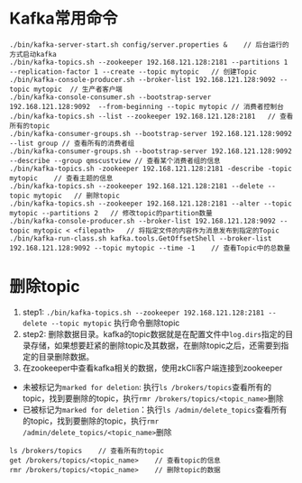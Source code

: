 # Kafka常用命令
```
./bin/kafka-server-start.sh config/server.properties &    // 后台运行的方式启动kafka
./bin/kafka-topics.sh --zookeeper 192.168.121.128:2181 --partitions 1 --replication-factor 1 --create --topic mytopic   // 创建Topic
./bin/kafka-console-producer.sh --broker-list 192.168.121.128:9092 --topic mytopic  // 生产者客户端
./bin/kafka-console-consumer.sh --bootstrap-server 192.168.121.128:9092  --from-beginning --topic mytopic // 消费者控制台
./bin/kafka-topics.sh --list --zookeeper 192.168.121.128:2181   // 查看所有的topic
./bin/kafka-consumer-groups.sh --bootstrap-server 192.168.121.128:9092 --list group // 查看所有的消费者组
./bin/kafka-consumer-groups.sh --bootstrap-server 192.168.121.128:9092 --describe --group qmscustview // 查看某个消费者组的信息
./bin/kafka-topics.sh -zookeeper 192.168.121.128:2181 -describe -topic mytopic    // 查看主题的信息
./bin/kafka-topics.sh --zookeeper 192.168.121.128:2181 --delete --topic mytopic   // 删除topic
./bin/kafka-topics.sh --zookeeper 192.168.121.128:2181 --alter --topic mytopic --partitions 2   // 修改topic的partition数量
./bin/kafka-console-producer.sh --broker-list 192.168.121.128:9092 --topic mytopic < <filepath>   // 将指定文件的内容作为消息发布到指定的Topic
./bin/kafka-run-class.sh kafka.tools.GetOffsetShell --broker-list 192.168.121.128:9092 --topic mytopic --time -1    // 查看Topic中的总数量
```

# 删除topic

1. step1:  `./bin/kafka-topics.sh --zookeeper 192.168.121.128:2181 --delete --topic mytopic` 执行命令删除topic  
2. step2: 删除数据目录。kafka的topic数据就是在配置文件中`log.dirs`指定的目录存储，如果想要赶紧的删除topic及其数据，在删除topic之后，还需要到指定的目录删除数据。  
3. 在zookeeper中查看kafka相关的数据，使用zkCli客户端连接到zookeeper  
- 未被标记为`marked for deletion`: 执行`ls /brokers/topics`查看所有的topic，找到要删除的topic，执行`rmr /brokers/topics/<topic_name>`删除  
- 已被标记为`marked for deletion`：执行`ls /admin/delete_topics`查看所有的topic，找到要删除的topic，执行`rmr /admin/delete_topics/<topic_name>`删除
```
ls /brokers/topics    // 查看所有的topic
get /brokers/topics/<topic_name>    // 查看topic的信息
rmr /brokers/topics/<topic_name>    // 删除topic的数据
```
